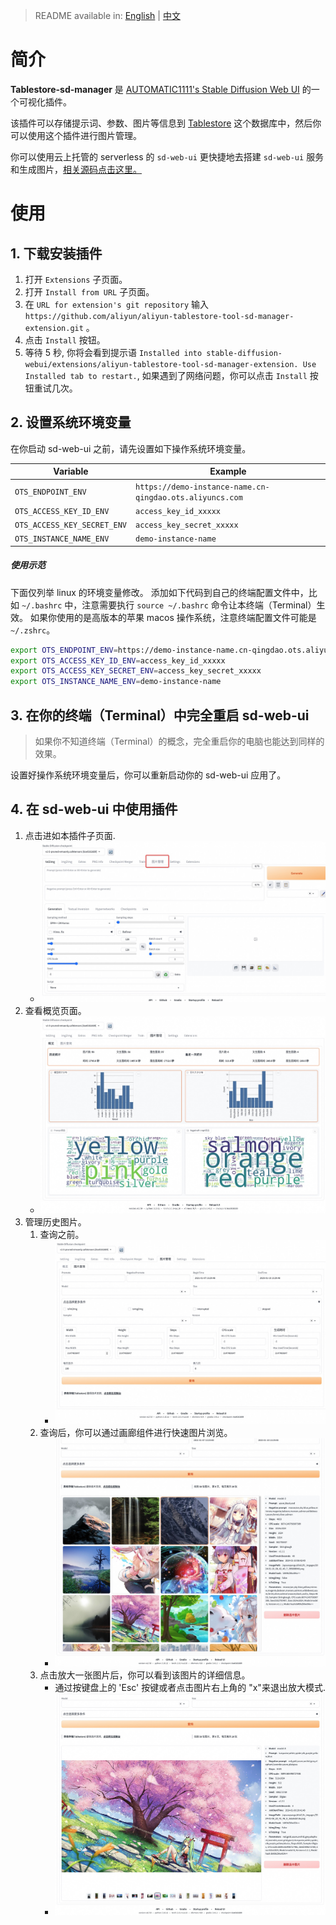 > README available in: [English](README.md) | [中文](README-zh.md)

# 简介

**Tablestore-sd-manager** 是 [AUTOMATIC1111's Stable Diffusion Web UI](https://github.com/AUTOMATIC1111/stable-diffusion-webui) 的一个可视化插件。

该插件可以存储提示词、参数、图片等信息到 [Tablestore](https://www.aliyun.com/product/ots/) 这个数据库中，然后你可以使用这个插件进行图片管理。

你可以使用云上托管的 serverless 的 `sd-web-ui` 更快捷地去搭建 `sd-web-ui` 服务和生成图片，[相关源码点击这里。](https://github.com/devsapp/fc-stable-diffuson)


# 使用

## 1. 下载安装插件
1. 打开 `Extensions` 子页面。
2. 打开 `Install from URL` 子页面。
3. 在 `URL for extension's git repository` 输入 `https://github.com/aliyun/aliyun-tablestore-tool-sd-manager-extension.git` 。
4. 点击 `Install` 按钮。
5. 等待 5 秒, 你将会看到提示语 `Installed into stable-diffusion-webui/extensions/aliyun-tablestore-tool-sd-manager-extension. Use Installed tab to restart.`,
   如果遇到了网络问题，你可以点击 `Install` 按钮重试几次。

## 2. 设置系统环境变量

在你启动 sd-web-ui 之前，请先设置如下操作系统环境变量。

| Variable                    | Example                                                  |
|-----------------------------|----------------------------------------------------------|
| `OTS_ENDPOINT_ENV`          | `https://demo-instance-name.cn-qingdao.ots.aliyuncs.com` |
| `OTS_ACCESS_KEY_ID_ENV`     | `access_key_id_xxxxx`                                    |
| `OTS_ACCESS_KEY_SECRET_ENV` | `access_key_secret_xxxxx`                                |
| `OTS_INSTANCE_NAME_ENV`     | `demo-instance-name`                                     |

##### 使用示范

下面仅列举 linux 的环境变量修改。
添加如下代码到自己的终端配置文件中，比如 `~/.bashrc` 中，注意需要执行 `source ~/.bashrc` 命令让本终端（Terminal）生效。
如果你使用的是高版本的苹果 macos 操作系统，注意终端配置文件可能是 `~/.zshrc`。

```bash
export OTS_ENDPOINT_ENV=https://demo-instance-name.cn-qingdao.ots.aliyuncs.com
export OTS_ACCESS_KEY_ID_ENV=access_key_id_xxxxx
export OTS_ACCESS_KEY_SECRET_ENV=access_key_secret_xxxxx
export OTS_INSTANCE_NAME_ENV=demo-instance-name
```

## 3. 在你的终端（Terminal）中完全重启  sd-web-ui 
> 如果你不知道终端（Terminal）的概念，完全重启你的电脑也能达到同样的效果。

设置好操作系统环境变量后，你可以重新启动你的 sd-web-ui 应用了。

## 4. 在 sd-web-ui 中使用插件

1. 点击进如本插件子页面.
    - ![首页](assets/home.jpg)
2. 查看概览页面。
    - ![概览](assets/overview.jpg)
3. 管理历史图片。
    1. 查询之前。
        - ![查询之前](assets/before_search.jpg)
    2. 查询后，你可以通过画廊组件进行快速图片浏览。
        - ![查询后](assets/after_search.jpg)
    3. 点击放大一张图片后，你可以看到该图片的详细信息。
        - 通过按键盘上的 'Esc' 按键或者点击图片右上角的 "x"来退出放大模式.
        - ![大图模式](assets/big_image.jpg)